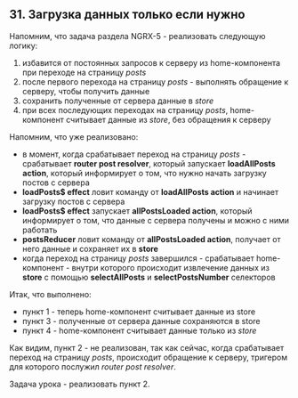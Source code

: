 ## 31. Загрузка данных только если нужно

Напомним, что задача раздела NGRX-5 - реализовать следующую логику:
1. избавится от постоянных запросов к серверу из home-компонента при переходе на страницу *posts*
2. после первого перехода на страницу *posts* - выполнять обращение к серверу, чтобы получить данные
3. сохранить полученные от сервера данные в *store*
4. при всех последующих переходах на страницу *posts*, home-компонент считывает данные из *store*, без обращения к серверу

Напомним, что уже реализовано:
- в момент, когда срабатывает переход на страницу *posts* - срабатывает **router post resolver**, который запускает **loadAllPosts action**, который информирует о том, что нужно начать загрузку постов с сервера
- **loadPosts$ effect** ловит команду от **loadAllPosts action** и начинает загрузку постов с сервера
- **loadPosts$ effect** запускает **allPostsLoaded action**, который информирует о том, что данные с сервера получены и можно с ними работать
- **postsReducer** ловит команду от **allPostsLoaded action**, получает от него данные и сохраняет их в **store**
- когда переход на страницу *posts* завершился - срабатывает home-компонент - внутри которого происходит извлечение данных из **store** с помощью **selectAllPosts** и **selectPostsNumber** селекторов

Итак, что выполнено:
- пункт 1 - теперь home-компонент считывает данные из store
- пункт 3 - полученные от сервера данные сохраняются в store
- пункт 4 - home-компонент считывает данные только из *store*

Как видим, пункт 2 - не реализован, так как сейчас, когда срабатывает переход на страницу *posts*, происходит обращение к серверу, тригером для которого послужил *router post resolver*.

Задача урока - реализовать пункт 2.

